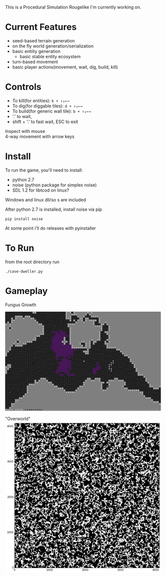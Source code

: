 This is a Procedural Simulation Rougelike I'm currently working on.

# Current Features

- seed-based terrain generation
- on the fly world generation/serialization
- basic entiity generation
    - basic stable entity ecosystem
- turn-based movement
- basic player actions(movement, wait, dig, build, kill)

 # Controls

 * To kill(for entities): `k + ↑↓←→`
 * To dig(for diggable tiles): `d + ↑↓←→`
 * To build(for generic wall tile): `b + ↑↓←→`
 * '.' to wait, 
 * shift + '.' to fast wait, ESC to exit

Inspect with mouse  
4-way movement with arrow keys  

# Install

To run the game, you'll need to install:

* python 2.7
* noise (python package for simplex noise)
* SDL 1.2 for libtcod on linux?

Windows and linux dll/so s are included

After python 2.7 is installed, install noise via pip

    pip install noise

At some point i'll do releases with pyinstaller

# To Run

from the root directory run

    ./cave-dweller.py

# Gameplay

Fungus Growth

![Fungus Growth](media/fungus-growth.gif)

"Overworld"
!["Overworld"](media/4096.png)
